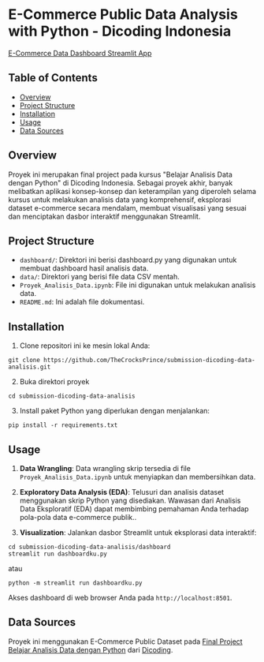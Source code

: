 # E-Commerce Public Data Analysis with Python - Dicoding Indonesia

[E-Commerce Data Dashboard Streamlit App](https://dashboard-app-ecommerce-aurelly.streamlit.app/)

## Table of Contents
- [Overview](#overview)
- [Project Structure](#project-structure)
- [Installation](#installation)
- [Usage](#usage)
- [Data Sources](#data-sources)

## Overview
Proyek ini merupakan final project pada kursus "Belajar Analisis Data dengan Python" di Dicoding Indonesia. Sebagai proyek akhir, banyak melibatkan aplikasi konsep-konsep dan keterampilan yang diperoleh selama kursus untuk melakukan analisis data yang komprehensif, eksplorasi dataset e-commerce secara mendalam, membuat visualisasi yang sesuai dan menciptakan dasbor interaktif menggunakan Streamlit.

## Project Structure
- `dashboard/`: Direktori ini berisi dashboard.py yang digunakan untuk membuat dashboard hasil analisis data.
- `data/`: Direktori yang berisi file data CSV mentah.
- `Proyek_Analisis_Data.ipynb`: File ini digunakan untuk melakukan analisis data.
- `README.md`: Ini adalah file dokumentasi.

## Installation
1. Clone repositori ini ke mesin lokal Anda:
```
git clone https://github.com/TheCrocksPrince/submission-dicoding-data-analisis.git
```
2. Buka direktori proyek
```
cd submission-dicoding-data-analisis
```
3. Install paket Python yang diperlukan dengan menjalankan:
```
pip install -r requirements.txt
```

## Usage
1. **Data Wrangling**: Data wrangling skrip tersedia di file `Proyek_Analisis_Data.ipynb` untuk menyiapkan dan membersihkan data.

2. **Exploratory Data Analysis (EDA)**: Telusuri dan analisis dataset menggunakan skrip Python yang disediakan. Wawasan dari Analisis Data Eksploratif (EDA) dapat membimbing pemahaman Anda terhadap pola-pola data e-commerce publik..

3. **Visualization**: Jalankan dasbor Streamlit untuk eksplorasi data interaktif:

```
cd submission-dicoding-data-analisis/dashboard
streamlit run dashboardku.py  
```
atau
```
python -m streamlit run dashboardku.py
```
Akses dashboard di web browser Anda pada `http://localhost:8501`.

## Data Sources
Proyek ini menggunakan E-Commerce Public Dataset pada [Final Project Belajar Analisis Data dengan Python](https://drive.google.com/file/d/1MsAjPM7oKtVfJL_wRp1qmCajtSG1mdcK/view) dari [Dicoding](https://www.dicoding.com/).

